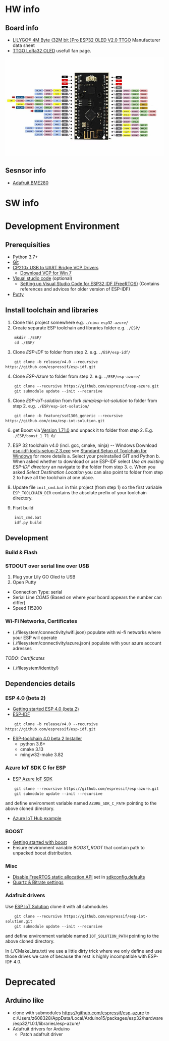 # HW info

## Board info
- [LILYGO® 4M Byte (32M bit )Pro ESP32 OLED V2.0 TTGO](http://www.lilygo.cn/prod_view.aspx?TypeId=50032&Id=1152) Manufacturer data sheet
- [TTGO LoRa32 OLED](https://hackaday.io/project/27791-esp32-lora-oled-module) usefull fan page.

![](./Lilygo-TTGO-wiring.jpg)

## Sesnsor info
- [Adafruit BME280](https://cdn-shop.adafruit.com/datasheets/BST-BME280_DS001-10.pdf)

# SW info

# Development Environment

## Prerequisities
- Python 3.7+
- [Git](https://git-scm.com/download/win)
- [CP210x USB to UART Bridge VCP Drivers](https://www.silabs.com/products/development-tools/software/usb-to-uart-bridge-vcp-drivers)
  - [Download VCP for Win 7](https://www.silabs.com/documents/public/software/CP210x_Windows_Drivers.zip)
- [Visual studio code](https://code.visualstudio.com/) (optional)
  - [Setting up Visual Studio Code for ESP32 IDF (FreeRTOS)](https://github.com/Deous/VSC-Guide-for-esp32) (Contains references and advices for older version of ESP-IDF)
- [Putty](https://www.chiark.greenend.org.uk/~sgtatham/putty/latest.html)

## Install toolchain and libraries
1. Clone this project somewhere e.g. `./cima-esp32-azure/`
2. Create separate ESP toolchain and libraries folder e.g. `./ESP/`
```
    mkdir ./ESP/
    cd ./ESP/
```
3. Clone _ESP-IDF_ to folder from step 2. e.g. `./ESP/esp-idf/`
```
    git clone -b release/v4.0 --recursive https://github.com/espressif/esp-idf.git
```
4. Clone _ESP-Azure_ to folder from step 2. e.g. `./ESP/esp-azure/`
```
    git clone --recursive https://github.com/espressif/esp-azure.git
    git submodule update --init --recursive
```
5. Clone _ESP-IoT-solution_ from fork _cima/esp-iot-solution_ to folder from step 2. e.g. `./ESP/esp-iot-solution/`
```
    git clone -b feature/ssd1306_generic --recursive https://github.com/cima/esp-iot-solution.git
```
6. get Boost via [Version 1.71.0](https://www.boost.org/users/history/version_1_71_0.html) and unpack it to folder from step 2. E.g. `./ESP/boost_1_71_0/`
7. ESP 32 toolchain v4.0 (incl. gcc, cmake, ninja) -- Windows
Download [esp-idf-tools-setup-2.3.exe](https://dl.espressif.com/dl/esp-idf-tools-setup-2.3.exe) see [Standard Setup of Toolchain for Windows](https://docs.espressif.com/projects/esp-idf/en/release-v4.0/get-started/windows-setup.html) for more details
  a. Select your preinstalled GIT and Python
  b. When asked whether to download or use ESP-IDF select _Use an existing ESP-IDF directory_ an navigate to the folder from step 3.
  c. When you asked _Select Destination Location_ you can also point to folder from step 2 to have all the toolchain at one place.

8. Update file `init_cmd.bat` in this project (from step 1) so the first variable `ESP_TOOLCHAIN_DIR` contains the absolute prefix of your toolchain directory.
9. Fisrt build
```
    init_cmd.bat
    idf.py build
```

## Development

### Build & Flash

### STDOUT over serial line over USB
1. Plug your Lily GO Oled to USB
2. Open Putty
  -  Connection Type: serial
  -  Serial Line _COM5_ (Based on where your board appears the number can differ)
  -  Speed 115200

### Wi-Fi Networks, Certificates

- (./filesystem/connectivity/wifi.json) populate with wi-fi networks where your ESP will operate
- (./filesystem/connectivity/azure.json) populate with your azure account adresses

_TODO: Certificates_
- (./filesystem/identity/)

## Dependencies details

### ESP 4.0 (beta 2)
- [Getting started ESP 4.0 (beta 2)](https://docs.espressif.com/projects/esp-idf/en/v4.0-beta2/get-started/index.html)
- [ESP-IDF](https://github.com/espressif/esp-idf)
```
    git clone -b release/v4.0 --recursive https://github.com/espressif/esp-idf.git
```
- [ESP-toolchain 4.0 beta 2 Installer](https://docs.espressif.com/projects/esp-idf/en/v4.0-beta2/get-started/windows-setup.html)
  - python 3.6+
  - cmake 3.13
  - mingw32-make 3.82

### Azure IoT SDK C for ESP
- [ESP Azure IoT SDK](https://github.com/espressif/esp-azure)
```
    git clone --recursive https://github.com/espressif/esp-azure.git
    git submodule update --init --recursive
```
and define environment variable named `AZURE_SDK_C_PATH` pointing to the above cloned directory.

- [Azure IoT Hub example](https://github.com/Azure/azure-iot-sdk-c/blob/350b51f5abaedc975dae5419ad1fa4add7635fd2/iothub_client/samples/iothub_ll_client_x509_sample/iothub_ll_client_x509_sample.c)

### BOOST
- [Getting started with boost](https://www.boost.org/doc/libs/1_71_0/more/getting_started/windows.html)
- Ensure environment variable *BOOST_ROOT* that contain path to unpacked boost distribution.

### Misc

- [Disable FreeRTOS static allocation API](https://esp32.com/viewtopic.php?t=3504) set in [sdkconfig.defaults](sdkconfig.defaults)
- [Quartz & Bitrate settings](https://docs.espressif.com/projects/esp-idf/en/latest/get-started/index.html#get-started-connect)

### Adafruit drivers
Use [ESP IoT Solution](https://github.com/espressif/esp-iot-solution/) clone it with all submodules
```
    git clone --recursive https://github.com/espressif/esp-iot-solution.git
    git submodule update --init --recursive
```
and define environment variable named `IOT_SOLUTION_PATH` pointing to the above cloned directory.

In (./CMakeLists.txt) we use a little dirty trick where we only define and use those drives we care of because the rest is highly incompatible with ESP-IDF 4.0.

# Deprecated

## Arduino like
- clone with submodules https://github.com/espressif/esp-azure to c:/Users/z608328/AppData/Local/Arduino15/packages/esp32/hardware/esp32/1.0.1/libraries/esp-azure/
- Adafruit drivers for Arduino
  - Patch adafruit driver
